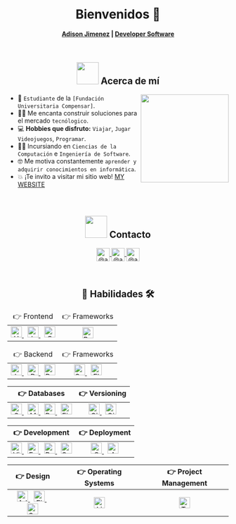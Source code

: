 <h1 align="center">Bienvenidos 👋</h1>
<h4 align="center" style="margin-top: 5; margin-bottom: 10px;">
  <a href="https://www.adisonjimenez.net/" target="blank">Adison Jimenez</a> |
  <a href="https://www.engsoft.app/" target="blank">Developer Software</a>
</h4>
<br/>

## <div align="center"><picture><img src="https://github.com/7oSkaaa/7oSkaaa/blob/main/Images/about_me.gif?raw=true" width="50px"></picture> Acerca de mí</div>

<picture> <img align="right" src="https://github.com/7oSkaaa/7oSkaaa/blob/main/Images/Right_Side.gif?raw=true" width="200px"></picture>
- :school: `Estudiante` de la `[Fundación Universitaria Compensar]`.
- :technologist: Me encanta construir soluciones para el mercado `tecnólogico`.
- :computer: **Hobbies que disfruto:** `Viajar`, `Jugar Videojuegos`, `Programar`.
- :student: Incursiando en `Ciencias de la Computación` e `Ingeniería de Software`.
- :nerd_face: Me motiva constantemente `aprender y adquirir conocimientos en informática`.
- :boom: ¡Te invito a visitar mi sitio web! [MY WEBSITE](https://www.adisonjimenez.net)
<br/><br/><br/>

## <div align="center"><picture><img src="https://github.com/7oSkaaa/7oSkaaa/blob/main/Images/about_me.gif?raw=true" width="50px"></picture> Contacto</div>

<p align="center">
  <a href="[https://www.youtube.com/@unsimpledev](https://www.tiktok.com/@adisonsjimenez)" target="blank">
    <img align="center" alt="@adisonzenemij" height="30"
      src="https://img.shields.io/badge/YouTube-FF0000?style=for-the-badge&logo=youtube&logoColor=white" />
  </a>
  <a href="[https://www.tiktok.com/@unsimpledev](https://www.youtube.com/@adisonsjimenez)" target="blank">
    <img align="center" alt="@adisonzenemij" height="30"
      src="https://img.shields.io/badge/TikTok-000000?style=for-the-badge&logo=tiktok&logoColor=white" />
  </a>
  <a href="[https://www.linkedin.com/in/azzar-budiyanto/](https://www.linkedin.com/in/adisonjimenez/)" target="blank">
    <img align="center" alt="@adisonzenemij" height="30"
      src="https://img.shields.io/badge/linkedin-%231DA1F2.svg?style=for-the-badge&logo=linkedin&logoColor=white" />
  </a>
</p
<br/><br/>

## <div align="center" width="50px">:open_file_folder: Habilidades 🛠️</div>

<table align="center" width="100%">
  <thead>
    <tr>
      <td align="center">👉 Frontend</td>
      <td align="center">👉 Frameworks</td>
    </tr>
  </thead>
  <tbody>
    <tr>
      <td align="center">
        <a href="#">
          <img alt="HTML5" height="25" src="https://img.shields.io/badge/html5-%23E34F26.svg?style=for-the-badge&logo=html5&logoColor=white"/>
        </a>
        &nbsp;
        <a href="#">
          <img alt="JavaScript" height="25" src="https://img.shields.io/badge/javascript-%23323330.svg?style=for-the-badge&logo=javascript&logoColor=%23F7DF1E"/>
        </a>
        &nbsp;
        <a href="#">
          <img alt="CSS3" height="25" src="https://img.shields.io/badge/css3-%231572B6.svg?style=for-the-badge&logo=css3&logoColor=white"/>
        </a>
      </td>
      <td align="center">
        <a href="https://getbootstrap.com/" target="_blank">
          <img alt="Bootstrap" height="25" src="https://img.shields.io/badge/bootstrap-%23563D7C.svg?style=for-the-badge&logo=bootstrap&logoColor=white">
        </a>
      </td>
    </tr>
  </tbody>
</table>

<table align="center" width="100%">
  <thead>
    <tr>
      <td align="center">👉 Backend</td>
      <td align="center">👉 Frameworks</td>
    </tr>
  </thead>
  <tbody>
    <tr>
      <td align="center">
        <a href="https://www.java.com/en/">
          <img alt="Java" height="25" src="https://img.shields.io/badge/Java-ED8B00?style=for-the-badge&logo=java&logoColor=white"/>
        </a>
        &nbsp;
        <a href="https://dart.dev/">
          <img alt="DART" height="25" src="https://img.shields.io/badge/Dart-0175C2?style=for-the-badge&logo=dart&logoColor=white"/>
        </a>
        &nbsp;
        <a href="https://python.org/">
          <img alt="Python" height="25" src="https://img.shields.io/badge/Python-FFD43B?style=for-the-badge&logo=python&logoColor=darkgreen"/>
        </a>
      </td>
      <td align="center">
        <a href="#">
          <img alt="Spring" height="25" src="https://img.shields.io/badge/spring-%236DB33F.svg?style=for-the-badge&logo=spring&logoColor=white"/>
        </a>
        &nbsp;
        <a href="https://flutter.dev/" target="_blank"> 
           <img alt="Flutter" height="25" src="https://img.shields.io/badge/Flutter-02569B?style=for-the-badge&logo=flutter&logoColor=white">
        </a>
      </td>
    </tr>
  </tbody>
</table>

<table align="center" width="100%">
  <thead>
    <tr>
      <th align="center">👉 Databases</th>
      <th align="center">👉 Versioning</th>
    </tr>
  </thead>
  <tbody>
    <tr>
      <td align="center">
        <a href="https://www.sqlite.org/">
          <img alt="SQLite" height="25" src="https://img.shields.io/badge/SQLite-07405E?style=for-the-badge&logo=sqlite&logoColor=white"/>
        </a>
        &nbsp;
        <a href="https://www.mysql.com/">
          <img alt="MySQL" height="25" src="https://img.shields.io/badge/MySQL-00000F?style=for-the-badge&logo=mysql&logoColor=white"/>
        </a>
        &nbsp;
        <a href="https://firebase.google.com/">
          <img alt="Postgres" height="25" src="https://img.shields.io/badge/postgres-%23316192.svg?style=for-the-badge&logo=postgresql&logoColor=white"/>
        </a>
        &nbsp;
        <a href="https://firebase.google.com/">
          <img alt="Firebase" height="25" src="https://img.shields.io/badge/firebase-ffca28?style=for-the-badge&logo=firebase&logoColor=black"/>
        </a>
      </td>
      <td align="center">
        <a href="#">
          <img alt="Git" height="25" src="https://img.shields.io/badge/Git-F05032?style=for-the-badge&logo=git&logoColor=white"/>
        </a>
        &nbsp;
        <a href="#">
          <img alt="GitHub" height="25" src="https://img.shields.io/badge/github-%23121011.svg?style=for-the-badge&logo=github&logoColor=white"/>
        </a>
      </td>
    </tr>
  </tbody>
</table>

<table align="center" width="100%">
  <thead>
    <tr>
      <th align="center">👉 Development</th>
      <th align="center">👉 Deployment</th>
    </tr>
  </thead>
  <tbody>
    <tr>
      <td align="center">
        <a href="#">
          <img alt="Visual Studio Code" height="25" src="https://img.shields.io/badge/Visual_Studio_Code-0078D4?style=for-the-badge&logo=visual%20studio%20code&logoColor=white">
        </a>
        &nbsp;
        <a href="#">
          <img alt="Eclipse" height="25" src="https://img.shields.io/badge/Eclipse-FE7A16.svg?style=for-the-badge&logo=Eclipse&logoColor=white">
        </a>
        &nbsp;
        <a href="#">
          <img alt="Postman" height="25" src="https://img.shields.io/badge/Postman-FF6C37?style=for-the-badge&logo=Postman&logoColor=white">
        </a>
        &nbsp;
        <a href="#">
          <img alt="Sonar Lint" height="25" src="https://img.shields.io/badge/SonarLint-CB2029?style=for-the-badge&logo=SONARLINT&logoColor=white">
        </a>
      </td>
      <td align="center">
        <a href="#">
          <img alt="Google Cloud" height="25" src="https://img.shields.io/badge/GoogleCloud-%234285F4.svg?style=for-the-badge&logo=google-cloud&logoColor=white">
        </a>
        &nbsp;
        <a href="#">
          <img alt="AWS" height="25" src="https://img.shields.io/badge/Amazon_AWS-232F3E?style=for-the-badge&logo=amazon-aws&logoColor=white">
        </a>
      </td>
    </tr>
  </tbody>
</table>

<table align="center" width="100%">
  <thead>
    <tr>
      <th align="center">👉 Design</th>
      <th align="center">👉 Operating Systems</th>
      <th align="center">👉 Project Management</th>
    </tr>
  </thead>
  <tbody>
    <tr>
      <td align="center">
        <a href="#">
          <img alt="Adobe" height="25" src="https://img.shields.io/badge/adobe-%23FF0000.svg?style=for-the-badge&logo=adobe&logoColor=white">
        </a>
        &nbsp;
        <a href="#">
          <img alt="Figma" height="25" src="https://img.shields.io/badge/Figma-F24E1E?style=for-the-badge&logo=figma&logoColor=white">
        </a>
        &nbsp;
        <a href="#">
          <img alt="Canva" height="25" src="https://img.shields.io/badge/Canva-%2300C4CC.svg?style=for-the-badge&logo=Canva&logoColor=white">
        </a>
      </td>
      <td align="center">
        <a href="#">
          <img alt="Linux" height="25" src="https://img.shields.io/badge/Linux-FCC624?style=for-the-badge&logo=linux&logoColor=black">
        </a>
      </td>
      <td align="center">
        <a href="#">
          <img alt="Trello" height="25" src="https://img.shields.io/badge/Trello-0052CC?style=for-the-badge&logo=trello&logoColor=white">
        </a>
      </td>
    </tr>
  </tbody>
</table>

<!--
### <div align="center" width="50px">👉 Frontend</div>
<p align="center">
  <a href="#">
    <img alt="HTML5" height="25" src="https://img.shields.io/badge/html5-%23E34F26.svg?style=for-the-badge&logo=html5&logoColor=white"/>
  </a>
  &nbsp;
  <a href="#">
    <img alt="JavaScript" height="25" src="https://img.shields.io/badge/javascript-%23323330.svg?style=for-the-badge&logo=javascript&logoColor=%23F7DF1E"/>
  </a>
  &nbsp;
  <a href="#">
    <img alt="CSS3" height="25" src="https://img.shields.io/badge/css3-%231572B6.svg?style=for-the-badge&logo=css3&logoColor=white"/>
  </a>
</p>

### <div align="center" width="50px">👉 Frameworks</div>
<p align="center">
  <a href="https://getbootstrap.com/" target="_blank"> 
     <img alt="Bootstrap" height="25" src="https://img.shields.io/badge/bootstrap-%23563D7C.svg?style=for-the-badge&logo=bootstrap&logoColor=white">
  </a>
</p>
-->
<!--
### <div align="center" width="50px">👉 Backend</div>
<p align="center">
  <a href="https://www.java.com/en/">
    <img alt="Java" height="25" src="https://img.shields.io/badge/Java-ED8B00?style=for-the-badge&logo=java&logoColor=white"/>
  </a>
  &nbsp;
  <a href="https://dart.dev/">
    <img alt="DART" height="25" src="https://img.shields.io/badge/Dart-0175C2?style=for-the-badge&logo=dart&logoColor=white"/>
  </a>
  &nbsp;
  <a href="https://python.org/">
    <img alt="Python" height="25" src="https://img.shields.io/badge/Python-FFD43B?style=for-the-badge&logo=python&logoColor=darkgreen"/>
  </a>
</p>

### <div align="center" width="50px">👉 Frameworks</div>
<p align="center">
  <a href="#">
    <img alt="Spring" height="25" src="https://img.shields.io/badge/spring-%236DB33F.svg?style=for-the-badge&logo=spring&logoColor=white"/>
  </a>
  &nbsp;
  <a href="https://flutter.dev/" target="_blank"> 
     <img alt="Flutter" height="25" src="https://img.shields.io/badge/Flutter-02569B?style=for-the-badge&logo=flutter&logoColor=white">
  </a>
</p>
-->
<!--
### <div align="center" width="50px">👉 Databases</div>
<p align="center">
  <a href="https://www.sqlite.org/">
    <img alt="SQLite" height="25" src ="https://img.shields.io/badge/SQLite-07405E?style=for-the-badge&logo=sqlite&logoColor=white"/>
  </a>
  &nbsp;
  <a href="https://www.mysql.com/">
    <img alt="MySQL" height="25" src="https://img.shields.io/badge/MySQL-00000F?style=for-the-badge&logo=mysql&logoColor=white">
  </a>
  &nbsp;
  <a href="https://firebase.google.com/">
    <img alt="Postgres" height="25" src ="https://img.shields.io/badge/postgres-%23316192.svg?style=for-the-badge&logo=postgresql&logoColor=white">
  </a>
  &nbsp;
  <a href="https://firebase.google.com/">
    <img alt="Firebase" height="25" src ="https://img.shields.io/badge/firebase-ffca28?style=for-the-badge&logo=firebase&logoColor=black">
  </a>
</p>

### <div align="center" width="50px">👉 Versioning</div>
<p align="center">
  <a href="#">
    <img alt="Git" height="25" src="https://img.shields.io/badge/Git-F05032?style=for-the-badge&logo=git&logoColor=white">
  </a>
  &nbsp;
  <a href="#">
    <img alt="GitHub" height="25" src="https://img.shields.io/badge/github-%23121011.svg?style=for-the-badge&logo=github&logoColor=white">
  </a>
</p>
-->
<!--
### <div align="center" width="50px">👉 Development</div>
<p align="center">
  <a href="#">
    <img alt="Visual Studio Code" height="25" src="https://img.shields.io/badge/Visual_Studio_Code-0078D4?style=for-the-badge&logo=visual%20studio%20code&logoColor=white">
  </a>
  &nbsp;
  <a href="#">
    <img alt="Eclipse" height="25" src="https://img.shields.io/badge/Eclipse-FE7A16.svg?style=for-the-badge&logo=Eclipse&logoColor=white">
  </a>
  &nbsp;
  <a href="#">
    <img alt="Postman" height="25" src="https://img.shields.io/badge/Postman-FF6C37?style=for-the-badge&logo=Postman&logoColor=white">
  </a>
  &nbsp;
  <a href="#">
    <img alt="Sonar Lint" height="25" src="https://img.shields.io/badge/SonarLint-CB2029?style=for-the-badge&logo=SONARLINT&logoColor=white">
  </a>
</p>

### <div align="center" width="50px">👉 Deployment</div>
<p align="center">
  <a href="#">
    <img alt="Google Cloud" height="25" src="https://img.shields.io/badge/GoogleCloud-%234285F4.svg?style=for-the-badge&logo=google-cloud&logoColor=white">
  </a>
  &nbsp;
  <a href="#">
    <img alt="AWS" height="25" src="https://img.shields.io/badge/Amazon_AWS-232F3E?style=for-the-badge&logo=amazon-aws&logoColor=white">
  </a>
</p>
-->
<!--
### <div align="center" width="50px">👉 Design</div>
<p align="center">
  <a href="#">
    <img alt="Adobe" height="25" src="https://img.shields.io/badge/adobe-%23FF0000.svg?style=for-the-badge&logo=adobe&logoColor=white">
  </a>
  &nbsp;
  <a href="#">
    <img alt="Figma" height="25" src="https://img.shields.io/badge/Figma-F24E1E?style=for-the-badge&logo=figma&logoColor=white">
  </a>
  &nbsp;
  <a href="#">
    <img alt="Canva" height="25" src="https://img.shields.io/badge/Canva-%2300C4CC.svg?style=for-the-badge&logo=Canva&logoColor=white">
  </a>
</p>

### <div align="center" width="50px">👉 Operating Systems</div>
<p align="center">
  <a href="#">
    <img alt="Linux" height="25" src="https://img.shields.io/badge/Linux-FCC624?style=for-the-badge&logo=linux&logoColor=black">
  </a>
</p>

### <div align="center" width="50px">👉 Project Management</div>
<p align="center">
  <a href="#">
    <img alt="Trello" height="25" src="https://img.shields.io/badge/Trello-0052CC?style=for-the-badge&logo=trello&logoColor=white">
  </a>
</p>
-->
